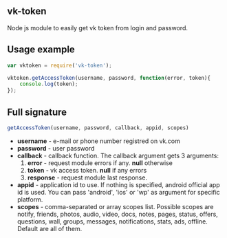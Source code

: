 ## vk-token
Node js module to easily get vk token from login and password.

## Usage example

```js
var vktoken = require('vk-token');

vktoken.getAccessToken(username, password, function(error, token){
	console.log(token);
});
```

## Full signature
```js 
getAccessToken(username, password, callback, appid, scopes)
```

- **username** - e-mail or phone number registred on vk.com
- **password** - user password
- **callback** - callback function.
The callback argument gets 3 arguments:
    1. **error** - request module errors if any. **null** otherwise
    2. **token** - vk access token. **null** if any errors
    3. **response** - request module last response.
- **appid** - application id to use. If nothing is specified, android official app id is used. You can pass 'android', 'ios' or 'wp' as argument for specific platform.
- **scopes** - comma-separated or array scopes list. Possible scopes are notify, friends, photos, audio, video, docs, notes, pages, status, offers, questions, wall, groups, messages, notifications, stats, ads, offline. Default are all of them. 

